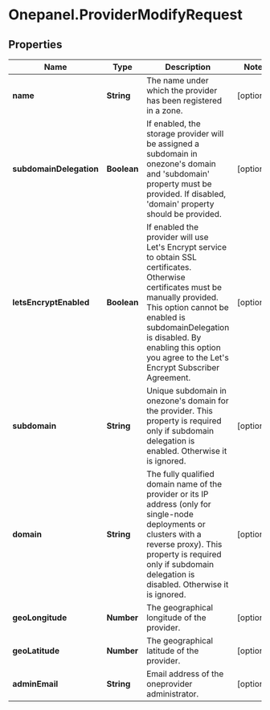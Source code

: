 # Onepanel.ProviderModifyRequest

## Properties
Name | Type | Description | Notes
------------ | ------------- | ------------- | -------------
**name** | **String** | The name under which the provider has been registered in a zone. | [optional] 
**subdomainDelegation** | **Boolean** | If enabled, the storage provider will be assigned a subdomain in onezone&#39;s domain and &#39;subdomain&#39; property must be provided. If disabled, &#39;domain&#39; property should be provided.  | [optional] 
**letsEncryptEnabled** | **Boolean** | If enabled the provider will use Let&#39;s Encrypt service to obtain SSL certificates. Otherwise certificates must be manually provided. This option cannot be enabled is subdomainDelegation is disabled. By enabling this option you agree to the Let&#39;s Encrypt Subscriber Agreement.  | [optional] 
**subdomain** | **String** | Unique subdomain in onezone&#39;s domain for the provider. This property is required only if subdomain delegation is enabled. Otherwise it is ignored.  | [optional] 
**domain** | **String** | The fully qualified domain name of the provider or its IP address (only for single-node deployments or clusters with a reverse proxy). This property is required only if subdomain delegation is disabled. Otherwise it is ignored.  | [optional] 
**geoLongitude** | **Number** | The geographical longitude of the provider. | [optional] 
**geoLatitude** | **Number** | The geographical latitude of the provider. | [optional] 
**adminEmail** | **String** | Email address of the oneprovider administrator. | [optional] 


